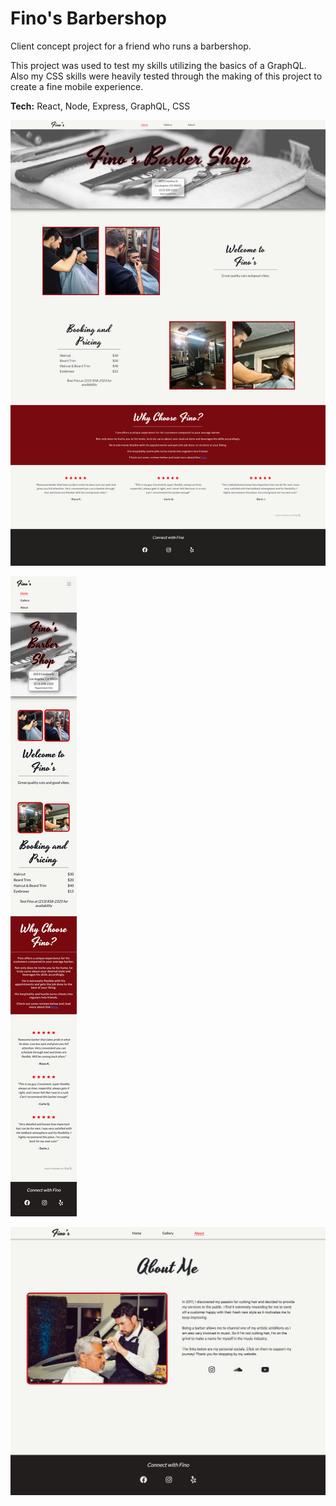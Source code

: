 # Fino's Barbershop

Client concept project for a friend who runs a barbershop.

This project was used to test my skills utilizing the basics of a GraphQL. Also my CSS skills were heavily tested through the making of this project to create a fine mobile experience.

**Tech:** React, Node, Express, GraphQL, CSS

![full](./client/public/img/fino-full-ss.png)



![mobile](./client/public/img/fino-mobile-ss.png)



![about](./client/public/img/fino-about-ss.png)
